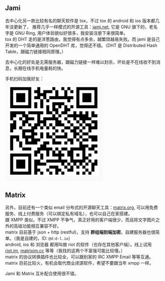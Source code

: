 ## Jami

去中心化另一款比较有名的聊天软件是 tox，不过 tox 的 android 和 ios 版本都几年没更新了，
推荐几乎一样模式的开源工具：<a href="https://jami.net">jami.net</a>, 它是 GNU 旗下的，老名字是 GNU Ring, 用户体验貌似好很多，我安装注册下来很简单。  
tox 的 DHT 走的是洋葱路由，我觉得有点多余，越繁琐越易失败。而 jami 是自己开发的一个简单通用的 OpenDHT 库，觉得还不错。（DHT 是 Distributed Hash Table，跟磁力链接相同原理。）  
  
去中心化的好处是无需服务器，跟磁力链接一样难以封杀，坏处是不在线收不到消息，长期在线手机电量耗的快。

手机扫码加我好友：  
<img src="jami.jpg" style="max-width:320px;">


## Matrix

另外，目前还有一个类似 email 分布式的开源聊天工具：<a href="https://matrix.org">matrix.org</a>, 可以用免费服务、线上付费服务（可以绑定私有域名），也可以自己在家搭建。  
跟 XMPP 类似，不过 XMPP 不争气，真正好用的客户端很少，而且除文字图片之外的高级功能相互兼容不好。  
matrix 目前基于 json + http (restful)，支持 **群组端到端加密**。自建服务器也很简单。（我是自建的，ID: `@d:d-l.io`）  
android, ios 和 浏览器 都用叫做 riot 的软件（也存在其他客户端）。线上试用 <a href="https://riot.im">riot.im</a>, <a href="https://matrixim.cc">matrixim.cc</a> 等等（我找的这两个不富强可能比较慢。）  
matrix 的协议转换插件也比较全，可以跟别家的 IRC XMPP Email 等等互通。  
matrix 目前比较火，有机会取代商业闭源软件，希望不要跟当年 xmpp 一样。  
  
Jami 和 Matrix 互补配合使用很不错。
